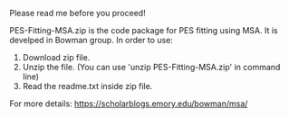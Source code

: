 Please read me before you proceed!

PES-Fitting-MSA.zip is the code package for PES fitting using MSA. It is develped in Bowman group. In order to use:

1. Download zip file.
2. Unzip the file. (You can use 'unzip PES-Fitting-MSA.zip' in command line)
3. Read the readme.txt inside zip file.

For more details: https://scholarblogs.emory.edu/bowman/msa/
